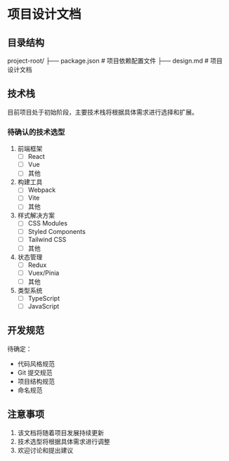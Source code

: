 # 项目设计文档

## 目录结构 
project-root/
├── package.json # 项目依赖配置文件
├── design.md # 项目设计文档

## 技术栈

目前项目处于初始阶段，主要技术栈将根据具体需求进行选择和扩展。

### 待确认的技术选型

1. 前端框架
   - [ ] React
   - [ ] Vue
   - [ ] 其他

2. 构建工具
   - [ ] Webpack
   - [ ] Vite
   - [ ] 其他

3. 样式解决方案
   - [ ] CSS Modules
   - [ ] Styled Components
   - [ ] Tailwind CSS
   - [ ] 其他

4. 状态管理
   - [ ] Redux
   - [ ] Vuex/Pinia
   - [ ] 其他

5. 类型系统
   - [ ] TypeScript
   - [ ] JavaScript

## 开发规范

待确定：
- 代码风格规范
- Git 提交规范
- 项目结构规范
- 命名规范

## 注意事项

1. 该文档将随着项目发展持续更新
2. 技术选型将根据具体需求进行调整
3. 欢迎讨论和提出建议